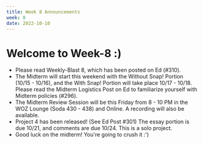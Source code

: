 ```yaml
---
title: Week 8 Announcements
week: 8
date: 2022-10-10
---
```


# **Welcome to Week-8 :)**

- Please read Weekly-Blast 8, which has been posted on Ed (#310).
- The Midterm will start this weekend with the Without Snap! Portion (10/15 - 10/16), and the With Snap! Portion will take place 10/17 - 10/18. Please read the Midterm Logistics Post on Ed to familiarize yourself with Midterm policies (#296).
- The Midterm Review Session will be this Friday from 8 - 10 PM in the WOZ Lounge (Soda 430 - 438) and Online. A recording will also be available.
- Project 4 has been released! (See Ed Post #301) The essay portion is due 10/21, and comments are due 10/24. This is a solo project.
- Good luck on the midterm! You're going to crush it :')
